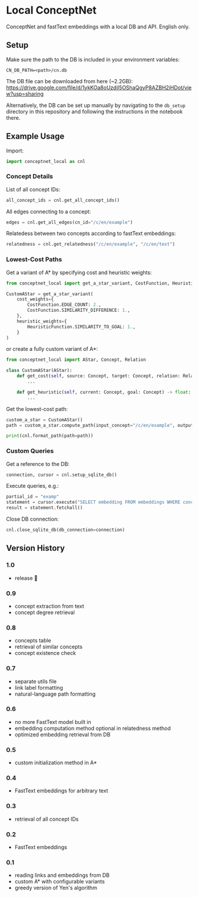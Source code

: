 # Local ConceptNet

ConceptNet and fastText embeddings with a local DB and API.
English only.

## Setup

Make sure the path to the DB is included in your environment variables:
```shell
CN_DB_PATH=<path>/cn.db
```

The DB file can be downloaded from here (~2.2GB):
https://drive.google.com/file/d/1ykKOa8oUzdiI5OShaQgyP8AZBH2iHDot/view?usp=sharing

Alternatively, the DB can be set up manually by navigating to the ```db_setup``` directory in this repository and following the instructions in the notebook there.

## Example Usage

Import:
```python
import conceptnet_local as cnl
```

### Concept Details

List of all concept IDs:
```python
all_concept_ids = cnl.get_all_concept_ids()
```

All edges connecting to a concept:
```python
edges = cnl.get_all_edges(cn_id="/c/en/example")
```

Relatedess between two concepts according to fastText embeddings:
```python
relatedness = cnl.get_relatedness("/c/en/example", "/c/en/test")
```

### Lowest-Cost Paths

Get a variant of A* by specifying cost and heuristic weights:
```python
from conceptnet_local import get_a_star_variant, CostFunction, HeuristicFunction

CustomAStar = get_a_star_variant(
    cost_weights={
        CostFunction.EDGE_COUNT: 2.,
        CostFunction.SIMILARITY_DIFFERENCE: 1.,
    },
    heuristic_weights={
        HeuristicFunction.SIMILARITY_TO_GOAL: 1.,
    }
)
```
or create a fully custom variant of A*:
```python
from conceptnet_local import AStar, Concept, Relation

class CustomAStar(AStar):
    def get_cost(self, source: Concept, target: Concept, relation: Relation, goal: Concept) -> float:
        ...

    def get_heuristic(self, current: Concept, goal: Concept) -> float:
        ...
```

Get the lowest-cost path:
```python
custom_a_star = CustomAStar()
path = custom_a_star.compute_path(input_concept="/c/en/example", output_concept="/c/en/test", print_time=True)

print(cnl.format_path(path=path))
```

### Custom Queries

Get a reference to the DB:
```python
connection, cursor = cnl.setup_sqlite_db()
```

Execute queries, e.g.:
```python
partial_id = "examp"
statement = cursor.execute("SELECT embedding FROM embeddings WHERE concept_id LIKE '%?%'", (partial_id,))
result = statement.fetchall()
```

Close DB connection:
```python
cnl.close_sqlite_db(db_connection=connection)
```

## Version History

### 1.0
- release 🎉

### 0.9
- concept extraction from text
- concept degree retrieval

### 0.8
- concepts table
- retrieval of similar concepts
- concept existence check

### 0.7
- separate utils file
- link label formatting
- natural-language path formatting

### 0.6
- no more FastText model built in
- embedding computation method optional in relatedness method
- optimized embedding retrieval from DB

### 0.5
- custom initialization method in A*

### 0.4
- FastText embeddings for arbitrary text

### 0.3
- retrieval of all concept IDs

### 0.2
- FastText embeddings

### 0.1
- reading links and embeddings from DB
- custom A* with configurable variants
- greedy version of Yen's algorithm
